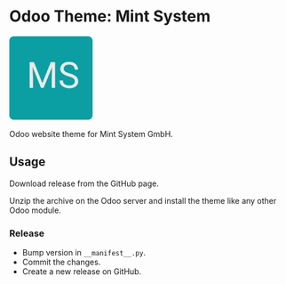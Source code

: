 # Odoo Theme: Mint System

<img width="150" src="./static/description/icon.svg" />

Odoo website theme for Mint System GmbH.

## Usage

Download release from the GitHub page.

Unzip the archive on the Odoo server and install the theme like any other Odoo module.

### Release

* Bump version in `__manifest__.py`.
* Commit the changes.
* Create a new release on GitHub.